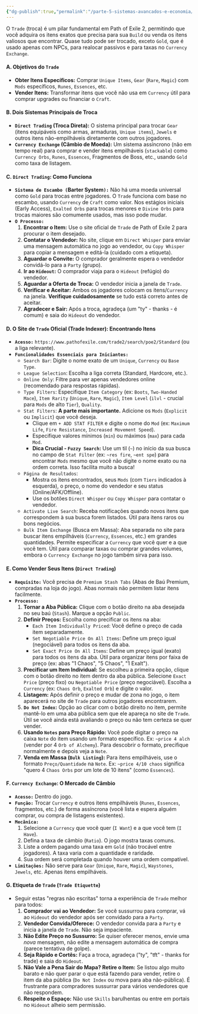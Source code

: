 ```yaml
---
{"dg-publish":true,"permalink":"/parte-5-sistemas-avancados-e-economia/3-trade-interagindo-com-outros-jogadores/"}
---
```


O `Trade` (troca) é um pilar fundamental em Path of Exile 2, permitindo que você adquira os itens exatos que precisa para sua `Build` ou venda os itens valiosos que encontrar. Quase tudo pode ser trocado, exceto `Gold`, que é usado apenas com NPCs, para realocar passivos e para taxas no `Currency Exchange`.

#### A. Objetivos do `Trade`

*   **Obter Itens Específicos:** Comprar `Unique Items`, `Gear` (`Rare`, `Magic`) com `Mods` específicos, `Runes`, `Essences`, etc.
*   **Vender Itens:** Transformar itens que você não usa em `Currency` útil para comprar upgrades ou financiar o `Craft`.

#### B. Dois Sistemas Principais de Troca

*   **`Direct Trading` (Troca Direta):** O sistema principal para trocar `Gear` (itens equipáveis como armas, armaduras, `Unique items`), `Jewels` e outros itens não-empilháveis diretamente com outros jogadores.
*   **`Currency Exchange` (Câmbio de Moeda):** Um sistema assíncrono (não em tempo real) para comprar e vender itens empilháveis (`stackable`) como `Currency Orbs`, `Runes`, `Essences`, Fragmentos de Boss, etc., usando `Gold` como taxa de listagem.

#### C. `Direct Trading`: Como Funciona

*   **`Sistema de Escambo (`Barter System`):`** Não há uma moeda universal como `Gold` para trocas entre jogadores. O `Trade` funciona com base no escambo, usando `Currency` de `Craft` como valor. Nos estágios iniciais (Early Access), `Exalted Orbs` para trocas menores e `Divine Orbs` para trocas maiores são comumente usados, mas isso pode mudar.
*   **`O Processo:`**
    1.  **Encontrar o Item:** Use o site oficial de `Trade` de Path of Exile 2 para procurar o item desejado.
    2.  **Contatar o Vendedor:** No site, clique em `Direct Whisper` para enviar uma mensagem automática no jogo ao vendedor, ou `Copy Whisper` para copiar a mensagem e editá-la (cuidado com a etiqueta).
    3.  **Aguardar o Convite:** O comprador geralmente espera o vendedor convidá-lo para a `Party` (grupo).
    4.  **Ir ao `Hideout`:** O comprador viaja para o `Hideout` (refúgio) do vendedor.
    5.  **Aguardar a Oferta de Troca:** O vendedor inicia a janela de `Trade`.
    6.  **Verificar e Aceitar:** Ambos os jogadores colocam os itens/`Currency` na janela. **Verifique cuidadosamente** se tudo está correto antes de aceitar.
    7.  **Agradecer e Sair:** Após a troca, agradeça (um "ty" - thanks - é comum) e saia do `Hideout` do vendedor.

#### D. O Site de `Trade` Oficial (Trade Indexer): Encontrando Itens

*   **`Acesso:`** `https://www.pathofexile.com/trade2/search/poe2/Standard` (ou a liga relevante).
*   **`Funcionalidades Essenciais para Iniciantes:`**
    *   `Search Bar`: Digite o nome exato de um `Unique`, `Currency` ou `Base Type`.
    *   `League Selection`: Escolha a liga correta (Standard, Hardcore, etc.).
    *   `Online Only`: Filtre para ver apenas vendedores online (recomendado para respostas rápidas).
    *   `Type Filters`: Especifique `Item Category` (ex: `Boots`, `Two-Handed Mace`), `Item Rarity` (`Unique`, `Rare`, `Magic`), `Item Level` (`ilvl` - crucial para `Mods` de alto `Tier`), `Quality`.
    *   `Stat Filters`: **A parte mais importante.** Adicione os `Mods` (`Explicit` ou `Implicit`) que você deseja.
        *   Clique em `+ ADD STAT FILTER` e digite o nome do `Mod` (ex: `Maximum Life`, `Fire Resistance`, `Increased Movement Speed`).
        *   Especifique valores mínimos (`min`) ou máximos (`max`) para cada `Mod`.
        *   **Dica Crucial - `Fuzzy Search`:** Use um til (`~`) no início da sua busca no campo de `Stat Filter` (ex: `~res fire`, `~ent spe`) para encontrar `Mods` mesmo que você não digite o nome exato ou na ordem correta. Isso facilita muito a busca!
    *   `Página de Resultados`:
        *   Mostra os itens encontrados, seus `Mods` (com `Tiers` indicados à esquerda), o preço, o nome do vendedor e seu status (Online/AFK/Offline).
        *   Use os botões `Direct Whisper` ou `Copy Whisper` para contatar o vendedor.
    *   `Activate Live Search`: Receba notificações quando novos itens que correspondem à sua busca forem listados. Útil para itens raros ou bons negócios.
    *   `Bulk Item Exchange` (Busca em Massa): Aba separada no site para buscar itens empilháveis (`Currency`, `Essences`, etc.) em grandes quantidades. Permite especificar a `Currency` que você quer e a que você tem. Útil para comparar taxas ou comprar grandes volumes, embora o `Currency Exchange` no jogo também sirva para isso.

#### E. Como Vender Seus Itens (`Direct Trading`)

*   **`Requisito:`** Você precisa de `Premium Stash Tabs` (Abas de Baú Premium, compradas na loja do jogo). Abas normais não permitem listar itens facilmente.
*   **`Processo:`**
    1.  **Tornar a Aba Pública:** Clique com o botão direito na aba desejada no seu baú (`Stash`). Marque a opção `Public`.
    2.  **Definir Preços:** Escolha como precificar os itens na aba:
        *   `Each Item Individually Priced`: Você define o preço de cada item separadamente.
        *   `Set Negotiable Price On All Items`: Define um preço igual (negociável) para todos os itens da aba.
        *   `Set Exact Price On All Items`: Define um preço igual (exato) para todos os itens da aba. Útil para organizar itens por faixa de preço (ex: abas "1 Chaos", "5 Chaos", "1 Exalt").
    3.  **Precificar um Item Individual:** Se escolheu a primeira opção, clique com o botão direito no item dentro da aba pública. Selecione `Exact Price` (preço fixo) ou `Negotiable Price` (preço negociável). Escolha a `Currency` (ex: `Chaos Orb`, `Exalted Orb`) e digite o valor.
    4.  **Listagem:** Após definir o preço e mudar de zona no jogo, o item aparecerá no site de `Trade` para outros jogadores encontrarem.
    5.  **`Do Not Index`:** Opção ao clicar com o botão direito no item, permite mantê-lo em uma aba pública sem que ele apareça no site de `Trade`. Útil se você ainda está avaliando o preço ou não tem certeza se quer vender.
    6.  **Usando `Notes` para Preço Rápido:** Você pode digitar o preço na caixa `Note` do item usando um formato específico. Ex: `~price 4 alch` (vender por 4 `Orb of Alchemy`). Para descobrir o formato, precifique normalmente e depois veja a `Note`.
    7.  **Venda em Massa (`Bulk Listing`):** Para itens empilháveis, use o formato `Preço/Quantidade` na `Note`. Ex: `~price 4/10 chaos` significa "quero 4 `Chaos Orbs` por um lote de 10 itens" (como `Essences`).

#### F. `Currency Exchange`: O Mercado de Câmbio

*   **`Acesso:`** Dentro do jogo.
*   **`Função:`** Trocar `Currency` e outros itens empilháveis (`Runes`, `Essences`, fragmentos, etc.) de forma assíncrona (você lista e espera alguém comprar, ou compra de listagens existentes).
*   **`Mecânica:`**
    1.  Selecione a `Currency` que você quer (`I Want`) e a que você tem (`I Have`).
    2.  Defina a taxa de câmbio (`Ratio`). O jogo mostra taxas comuns.
    3.  Liste a ordem pagando uma taxa em `Gold` (não trocável entre jogadores). A taxa varia com a quantidade e raridade.
    4.  Sua ordem será completada quando houver uma ordem compatível.
*   **`Limitações:`** Não serve para `Gear` (`Unique`, `Rare`, `Magic`), `Waystones`, `Jewels`, etc. Apenas itens empilháveis.

#### G. Etiqueta de `Trade` (`Trade Etiquette`)

*   Seguir estas "regras não escritas" torna a experiência de `Trade` melhor para todos:
    1.  **Comprador vai ao Vendedor:** Se você sussurrou para comprar, vá ao `Hideout` do vendedor após ser convidado para a `Party`.
    2.  **Vendedor Convida/Oferece:** O vendedor convida para a `Party` e inicia a janela de `Trade`. Não seja impaciente.
    3.  **Não Edite Preço no Sussurro:** Se quiser oferecer menos, envie uma *nova* mensagem, não edite a mensagem automática de compra (parece tentativa de golpe).
    4.  **Seja Rápido e Cortês:** Faça a troca, agradeça ("ty", "tft" - thanks for trade) e saia do `Hideout`.
    5.  **Não Vale a Pena Sair do Mapa? Retire o Item:** Se listou algo muito barato e não quer parar o que está fazendo para vender, retire o item da aba pública (`Do Not Index` ou mova para aba não-pública). É frustrante para compradores sussurrar para vários vendedores que não respondem.
    6.  **Respeite o Espaço:** Não use `Skills` barulhentas ou entre em portais no `Hideout` alheio sem permissão.